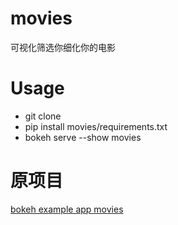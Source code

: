 # movies
可视化筛选你细化你的电影

# Usage
*  git clone  
*  pip install movies/requirements.txt
*  bokeh serve --show movies

# 原项目
[bokeh example app movies](https://github.com/bokeh/bokeh/tree/0.11.1/examples/app/movies)
